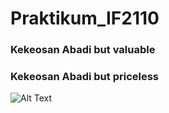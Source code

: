 # Praktikum_IF2110
### Kekeosan Abadi but valuable
### Kekeosan Abadi but priceless

![Alt Text](https://media.giphy.com/media/LmNwrBhejkK9EFP504/giphy.gif)
